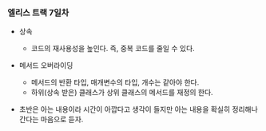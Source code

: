 ### 엘리스 트랙 7일차

- 상속
  - 코드의 재사용성을 높인다. 즉, 중복 코드를 줄일 수 있다.


- 메서드 오버라이딩
  - 메서드의 반환 타입, 매개변수의 타입, 개수는 같아야 한다.
  - 하위(상속 받은) 클래스가 상위 클래스의 메서드를 재정의 한다.


- 초반은 아는 내용이라 시간이 아깝다고 생각이 들지만 아는 내용을 확실히 정리해나간다는 마음으로 듣자.
